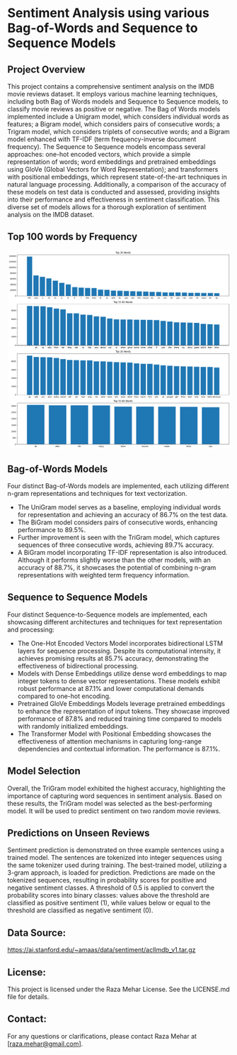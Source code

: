 # Sentiment Analysis using various Bag-of-Words and Sequence to Sequence Models

## Project Overview
This project contains a comprehensive sentiment analysis on the IMDB movie reviews dataset. It employs various machine learning techniques, including both Bag of Words models and Sequence to Sequence models, to classify movie reviews as positive or negative. The Bag of Words models implemented include a Unigram model, which considers individual words as features; a Bigram model, which considers pairs of consecutive words; a Trigram model, which considers triplets of consecutive words; and a Bigram model enhanced with TF-IDF (term frequency-inverse document frequency). The Sequence to Sequence models encompass several approaches: one-hot encoded vectors, which provide a simple representation of words; word embeddings and pretrained embeddings using GloVe (Global Vectors for Word Representation); and transformers with positional embeddings, which represent state-of-the-art techniques in natural language processing. Additionally, a comparison of the accuracy of these models on test data is conducted and assessed, providing insights into their performance and effectiveness in sentiment classification. This diverse set of models allows for a thorough exploration of sentiment analysis on the IMDB dataset.

## Top 100 words by Frequency

<div>
  <img src='docs/top100words.png'>
</div>

## Bag-of-Words Models
Four distinct Bag-of-Words models are implemented, each utilizing different n-gram representations and techniques for text vectorization.

- The UniGram model serves as a baseline, employing individual words for representation and achieving an accuracy of 86.7% on the test data.
- The BiGram model considers pairs of consecutive words, enhancing performance to 89.5%.
- Further improvement is seen with the TriGram model, which captures sequences of three consecutive words, achieving 89.7% accuracy.
- A BiGram model incorporating TF-IDF representation is also introduced. Although it performs slightly worse than the other models, with an accuracy of 88.7%, it showcases the potential of combining n-gram representations with weighted term frequency information.

## Sequence to Sequence Models
Four distinct Sequence-to-Sequence models are implemented, each showcasing different architectures and techniques for text representation and processing:

- The One-Hot Encoded Vectors Model incorporates bidirectional LSTM layers for sequence processing. Despite its computational intensity, it achieves promising results at 85.7% accuracy, demonstrating the effectiveness of bidirectional processing.
- Models with Dense Embeddings utilize dense word embeddings to map integer tokens to dense vector representations. These models exhibit robust performance at 87.1% and lower computational demands compared to one-hot encoding.
- Pretrained GloVe Embeddings Models leverage pretrained embeddings to enhance the representation of input tokens. They showcase improved performance of 87.8% and reduced training time compared to models with randomly initialized embeddings.
- The Transformer Model with Positional Embedding showcases the effectiveness of attention mechanisms in capturing long-range dependencies and contextual information. The performance is 87.1%.

## Model Selection
Overall, the TriGram model exhibited the highest accuracy, highlighting the importance of capturing word sequences in sentiment analysis. Based on these results, the TriGram model was selected as the best-performing model. It will be used to predict sentiment on two random movie reviews.

## Predictions on Unseen Reviews
Sentiment prediction is demonstrated on three example sentences using a trained model. The sentences are tokenized into integer sequences using the same tokenizer used during training. The best-trained model, utilizing a 3-gram approach, is loaded for prediction. Predictions are made on the tokenized sequences, resulting in probability scores for positive and negative sentiment classes. A threshold of 0.5 is applied to convert the probability scores into binary classes: values above the threshold are classified as positive sentiment (1), while values below or equal to the threshold are classified as negative sentiment (0).

## Data Source:
https://ai.stanford.edu/~amaas/data/sentiment/aclImdb_v1.tar.gz

## License:
This project is licensed under the Raza Mehar License. See the LICENSE.md file for details.

## Contact:
For any questions or clarifications, please contact Raza Mehar at [raza.mehar@gmail.com].
